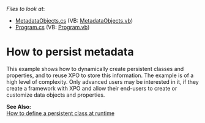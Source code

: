 <!-- default file list -->
*Files to look at*:

* [MetadataObjects.cs](./CS/MetadataObjects.cs) (VB: [MetadataObjects.vb](./VB/MetadataObjects.vb))
* [Program.cs](./CS/Program.cs) (VB: [Program.vb](./VB/Program.vb))
<!-- default file list end -->
# How to persist metadata


<p>This example shows how to dynamically create persistent classes and properties, and to reuse XPO to store this information. The example is of a high level of complexity. Only advanced users may be interested in it, if they create a framework with XPO and allow their end-users to create or customize data objects and properties.</p><p><strong>See Also:</strong><br />
<a href="https://www.devexpress.com/Support/Center/p/E1139">How to define a persistent class at runtime</a></p>

<br/>


